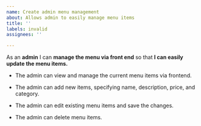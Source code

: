 ```yaml
---
name: Create admin menu management
about: Allows admin to easily manage menu items
title: ''
labels: invalid
assignees: ''

---
```


As an **admin** I can **manage the menu via front end** so that **I can easily update the menu items.**

- The admin can view and manage the current menu items via frontend.

- The admin can add new items, specifying name, description, price, and category.

- The admin can edit existing menu items and save the changes.

- The admin can delete menu items.

